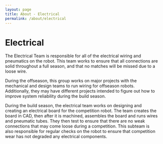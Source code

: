 ```yaml
---
layout: page
title: About - Electrical
permalink: /about/electrical
---
```


# Electrical

The Electrical Team is responsible for all of the electrical wiring and pneumatics on the robot. This team works to ensure that all connections are solid throughout a full season, and that no matches will be missed due to a loose wire.

During the offseason, this group works on major projects with the mechanical and design teams to run wiring for offseason robots. Additionally, they may have different projects intended to figure out how to improve system reliability during the build season.

During the build season, the electrical team works on designing and creating an electrical board for the competition robot. The team creates the board in CAD, then after it is machined, assembles the board and runs wires and pneumatic tubes. They then test to ensure that there are no weak connections that may come loose during a competition. This subteam is also responsible for regular checks on the robot to ensure that competition wear has not degraded any electrical components.